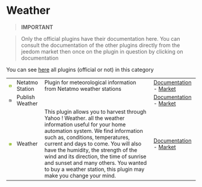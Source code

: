 
# Weather


>**IMPORTANT**

>Only the official plugins have their documentation here. You can consult the documentation of the other plugins directly from the jeedom market then once on the plugin in question by clicking on documentation


You can see [here](https://market.jeedom.com/index.php?v=d&p=market&type=plugin&categorie=weather) all plugins (official or not) in this category

| | | | |
|--- | --- | --- | ---|
|<img src="netatmoWeather/netatmoWeather_icon.png" width="100" />|Netatmo Station|Plugin for meteorological information from Netatmo weather stations|[Documentation](netatmoWeather/index.md) - [Market](https://market.jeedom.com/index.php?v=d&p=market_display&id=133)|
|<img src="publiemeteo/publiemeteo_icon.png" width="100" />|Publish Weather||[Documentation](publiemeteo/index.md) - [Market](https://market.jeedom.com/index.php?v=d&p=market_display&id=2318)|
|<img src="weather/weather_icon.png" width="100" />|Weather|This plugin allows you to harvest through Yahoo ! Weather. all the weather information useful for your home automation system. We find information such as, conditions, temperatures, current and days to come. You will also have the humidity, the strength of the wind and its direction, the time of sunrise and sunset and many others. You wanted to buy a weather station, this plugin may make you change your mind.|[Documentation](weather/index.md) - [Market](https://market.jeedom.com/index.php?v=d&p=market_display&id=7)|
